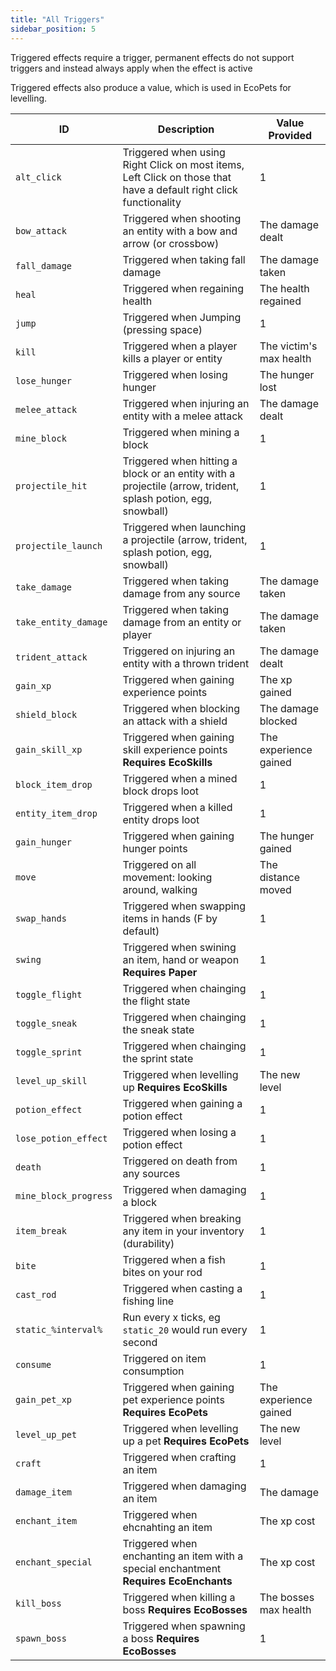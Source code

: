 ```yaml
---
title: "All Triggers"
sidebar_position: 5
---
```


Triggered effects require a trigger, permanent effects do not support triggers and instead always apply when the effect is active

Triggered effects also produce a value, which is used in EcoPets for levelling.

| ID | Description | Value Provided |
| --- | --- | --- |
| `alt_click` | Triggered when using Right Click on most items, Left Click on those that have a default right click functionality | 1 |
| `bow_attack` | Triggered when shooting an entity with a bow and arrow (or crossbow) | The damage dealt |
| `fall_damage` | Triggered when taking fall damage | The damage taken |
| `heal` | Triggered when regaining health | The health regained |
| `jump` | Triggered when Jumping (pressing space) | 1 |
| `kill` | Triggered when a player kills a player or entity | The victim's max health |
| `lose_hunger` | Triggered when losing hunger | The hunger lost |
| `melee_attack` | Triggered when injuring an entity with a melee attack | The damage dealt |
| `mine_block` | Triggered when mining a block | 1 |
| `projectile_hit` | Triggered when hitting a block or an entity with a projectile (arrow, trident, splash potion, egg, snowball) | 1 |
| `projectile_launch` | Triggered when launching a projectile (arrow, trident, splash potion, egg, snowball) | 1 |
| `take_damage` | Triggered when taking damage from any source | The damage taken |
| `take_entity_damage` | Triggered when taking damage from an entity or player | The damage taken |
| `trident_attack` | Triggered on injuring an entity with a thrown trident | The damage dealt |
| `gain_xp` | Triggered when gaining experience points | The xp gained |
| `shield_block` | Triggered when blocking an attack with a shield | The damage blocked |
| `gain_skill_xp` | Triggered when gaining skill experience points **Requires EcoSkills** | The experience gained |
| `block_item_drop` | Triggered when a mined block drops loot | 1 |
| `entity_item_drop` | Triggered when a killed entity drops loot | 1 |
| `gain_hunger` | Triggered when gaining hunger points | The hunger gained |
| `move` | Triggered on all movement: looking around, walking | The distance moved |
| `swap_hands` | Triggered when swapping items in hands (F by default) | 1 |
| `swing` | Triggered when swining an item, hand or weapon **Requires Paper** | 1 |
| `toggle_flight` | Triggered when chainging the flight state | 1 | 
| `toggle_sneak` | Triggered when chainging the sneak state | 1 |
| `toggle_sprint` | Triggered when chainging the sprint state | 1 |
| `level_up_skill` | Triggered when levelling up **Requires EcoSkills** | The new level |
| `potion_effect` | Triggered when gaining a potion effect | 1 |
| `lose_potion_effect` | Triggered when losing a potion effect | 1 |
| `death` | Triggered on death from any sources | 1 |
| `mine_block_progress` | Triggered when damaging a block | 1 |
| `item_break` | Triggered when breaking any item in your inventory (durability) | 1 |
| `bite` | Triggered when a fish bites on your rod | 1 |
| `cast_rod` | Triggered when casting a fishing line | 1 |
| `static_%interval%` | Run every x ticks, eg `static_20` would run every second | 1 |
| `consume` | Triggered on item consumption | 1 |
| `gain_pet_xp` | Triggered when gaining pet experience points **Requires EcoPets** | The experience gained |
| `level_up_pet` | Triggered when levelling up a pet **Requires EcoPets** | The new level |
| `craft` | Triggered when crafting an item | 1 |
| `damage_item` | Triggered when damaging an item | The damage |
| `enchant_item` | Triggered when ehcnahting an item | The xp cost |
| `enchant_special` | Triggered when enchanting an item with a special enchantment **Requires EcoEnchants** | The xp cost |
| `kill_boss` | Triggered when killing a boss **Requires EcoBosses** | The bosses max health |
| `spawn_boss` | Triggered when spawning a boss **Requires EcoBosses** | 1 |
